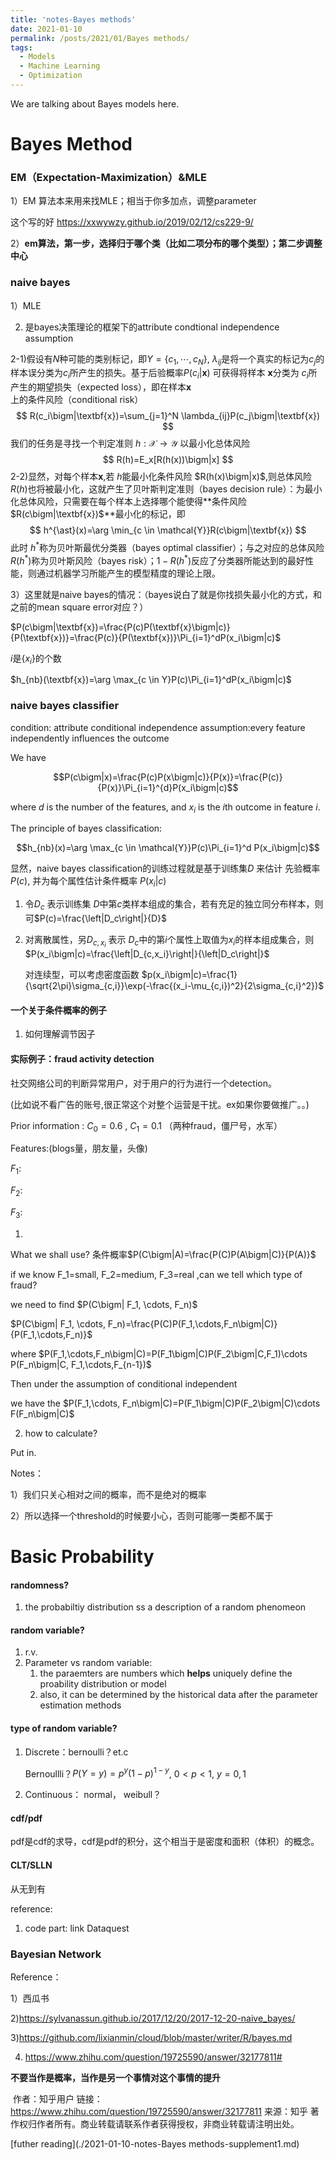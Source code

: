 ```yaml
---
title: 'notes-Bayes methods'
date: 2021-01-10
permalink: /posts/2021/01/Bayes methods/
tags:
  - Models
  - Machine Learning
  - Optimization
---
```


We are talking about Bayes models here.



# Bayes Method







### EM（Expectation-Maximization）&MLE

1）EM 算法本来用来找MLE；相当于你多加点，调整parameter

这个写的好 https://xxwywzy.github.io/2019/02/12/cs229-9/

2）**em算法，第一步，选择归于哪个类（比如二项分布的哪个类型）；第二步调整中心**

### naive bayes

1）MLE

2)  是bayes决策理论的框架下的attribute condtional independence assumption

2-1)假设有$N$种可能的类别标记，即$Y=\{c_1,\cdots,c_N\}$, $\lambda_{ij}$是将一个真实的标记为$c_j$的样本误分类为$c_i$所产生的损失。基于后验概率$P(c_i|\textbf{x})$ 可获得将样本 $\textbf{x}$分类为 $c_i$所产生的期望损失（expected loss），即在样本$\textbf{x}$ 上的条件风险（conditional risk）
$$
R(c_i\bigm|\textbf{x})=\sum_{j=1}^N \lambda_{ij}P(c_j\bigm|\textbf{x})
$$
我们的任务是寻找一个判定准则 $h: \mathcal{X}\rightarrow \mathcal{Y}$ 以最小化总体风险
$$
R(h)=E_x[R(h(x))\bigm|x]
$$
2-2)显然，对每个样本$\textbf{x}$,若 $h$能最小化条件风险 $R(h(x)\bigm|x)$,则总体风险 $R(h)$也将被最小化，这就产生了贝叶斯判定准则（bayes decision rule）：为最小化总体风险，只需要在每个样本上选择哪个能使得**条件风险$R(c\bigm|\textbf{x})$**最小化的标记，即
$$
h^{\ast}(x)=\arg \min_{c \in \mathcal{Y}}R(c\bigm|\textbf{x})
$$
此时 $h^{\ast}$称为贝叶斯最优分类器（bayes optimal classifier）；与之对应的总体风险$R(h^{\ast})$称为贝叶斯风险（bayes risk）；$1-R(h^{\ast})$反应了分类器所能达到的最好性能，则通过机器学习所能产生的模型精度的理论上限。

3）这里就是naive bayes的情况：（bayes说白了就是你找损失最小化的方式，和之前的mean square error对应？）

$P(c\bigm|\textbf{x})=\frac{P(c)P(\textbf{x}\bigm|c)}{P(\textbf{x})}=\frac{P(c)}{P(\textbf{x})}\Pi_{i=1}^dP(x_i\bigm|c)$

$i$是$\{x_i\}$的个数

$h_{nb}(\textbf{x})=\arg \max_{c \in Y}P(c)\Pi_{i=1}^dP(x_i\bigm|c)$



### naive bayes classifier

condition: attribute conditional independence assumption:every feature independently influences the outcome



We have 

$$P(c\bigm|x)=\frac{P(c)P(x\bigm|c)}{P(x)}=\frac{P(c)}{P(x)}\Pi_{i=1}^{d}P(x_i\bigm|c)$$

where $d$ is the number of the features, and $x_i$ is the $i$th outcome in feature $i$.

The principle of bayes classification:

$$h_{nb}(x)=\arg \max_{c \in \mathcal{Y}}P(c)\Pi_{i=1}^d P(x_i\bigm|c)$$

显然，naive bayes classification的训练过程就是基于训练集$D$ 来估计 先验概率 $P(c)$, 并为每个属性估计条件概率 $P(x_i|c)$

1. 令$D_c$ 表示训练集 $D$中第$c$类样本组成的集合，若有充足的独立同分布样本，则可$P(c)=\frac{\left|D_c\right|}{D}$

2. 对离散属性，另$D_{c,x_i}$ 表示 $D_c$中的第$i$个属性上取值为$x_i$的样本组成集合，则$P(x_i\bigm|c)=\frac{\left|D_{c,x_i}\right|}{\left|D_c\right|}$

   对连续型，可以考虑密度函数 $p(x_i\bigm|c)=\frac{1}{\sqrt{2\pi}\sigma_{c,i}}\exp(-\frac{(x_i-\mu_{c,i})^2}{2\sigma_{c,i}^2})$ 





#### 一个关于条件概率的例子

1) 如何理解调节因子



#### 实际例子：fraud activity detection

社交网络公司的判断异常用户，对于用户的行为进行一个detection。

(比如说不看广告的账号,很正常这个对整个运营是干扰。ex如果你要做推广。。)

Prior information : $C_0=0.6$ , $C_1=0.1$ （两种fraud，僵尸号，水军）

Features:(blogs量，朋友量，头像)

$F_1$:

$F_2$:

$F_3$:



1)

What we shall use? 条件概率$P(C\bigm|A)=\frac{P(C)P(A\bigm|C)}{P(A)}$

if we know F_1=small, F_2=medium, F_3=real ,can we tell which type of fraud?

we need to find $P(C\bigm| F_1, \cdots, F_n)$

$P(C\bigm| F_1, \cdots, F_n)=\frac{P(C)P(F_1,\cdots,F_n\bigm|C)}{P(F_1,\cdots,F_n)}$

 where $P(F_1,\cdots,F_n\bigm|C)=P(F_1\bigm|C)P(F_2\bigm|C,F_1)\cdots P(F_n\bigm|C, F_1,\cdots,F_{n-1})$

Then under the assumption of conditional independent

we have the $P(F_1,\cdots, F_n\bigm|C)=P(F_1\bigm|C)P(F_2\bigm|C)\cdots F(F_n\bigm|C)$

2) how to calculate? 

Put in.

Notes：

1）我们只关心相对之间的概率，而不是绝对的概率

2）所以选择一个threshold的时候要小心，否则可能哪一类都不属于









# Basic Probability

#### randomness?

1. the probabiltiy distribution ss a description of a random phenomeon

#### random variable?

1. r.v.
2. Parameter  vs random variable:
   1. the paraemters are numbers which **helps** uniquely define the proability distribution or model
   2. also, it can be determined by the historical data after the parameter estimation methods

#### type of random variable?

1. Discrete：bernoulli？et.c

   Bernoullli？$P(Y=y)=p^{y}(1-p)^{1-y}$, $0<p<1$, $y=0,1$

2. Continuous： normal， weibull？







#### cdf/pdf

pdf是cdf的求导，cdf是pdf的积分，这个相当于是密度和面积（体积）的概念。





#### CLT/SLLN

从无到有

































reference:

1) code part: link Dataquest





### Bayesian Network





Reference：

1）西瓜书

2)https://sylvanassun.github.io/2017/12/20/2017-12-20-naive_bayes/

3)https://github.com/lixianmin/cloud/blob/master/writer/R/bayes.md

4) https://www.zhihu.com/question/19725590/answer/32177811#





**不要当作是概率，当作是另一个事情对这个事情的提升**

​	作者：知乎用户
链接：https://www.zhihu.com/question/19725590/answer/32177811
来源：知乎
著作权归作者所有。商业转载请联系作者获得授权，非商业转载请注明出处。

[futher reading](./2021-01-10-notes-Bayes methods-supplement1.md)





